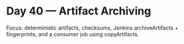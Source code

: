 # Day 40 — Artifact Archiving

Focus: deterministic artifacts, checksums, Jenkins archiveArtifacts + fingerprints, and a consumer job using copyArtifacts.
